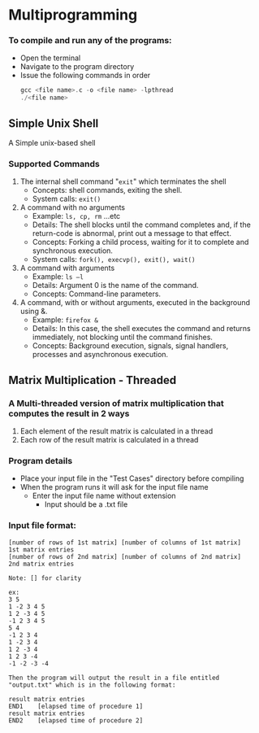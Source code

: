 # Multiprogramming

### To compile and run any of the programs:
* Open the terminal
* Navigate to the program directory
* Issue the following commands in order
    ``` c
    gcc <file name>.c -o <file name> -lpthread
    ./<file name>
    ```

## Simple Unix Shell

A Simple unix-based shell
    
### Supported Commands
1. The internal shell command "```exit```" which terminates the shell
    * Concepts: shell commands, exiting the shell.
    * System calls: ```exit()```
2. A command with no arguments
    * Example: ```ls, cp, rm``` ...etc
    * Details: The shell blocks until the command completes and, if the return-code is abnormal, print out a message to that effect.
    * Concepts: Forking a child process, waiting for it to complete and synchronous execution.
    * System calls: ```fork(), execvp(), exit(), wait()```
3. A command with arguments
    * Example: ```ls –l```
    * Details: Argument 0 is the name of the command.
    * Concepts: Command-line parameters.
4. A command, with or without arguments, executed in the background using &.
    * Example: ```firefox &```
    * Details: In this case, the shell executes the command and returns immediately, not blocking until the command finishes.
    * Concepts: Background execution, signals, signal handlers, processes and asynchronous execution.


## Matrix Multiplication - Threaded

### A Multi-threaded version of matrix multiplication that computes the result in 2 ways
1. Each element of the result matrix is calculated in a thread
2. Each row of the result matrix is calculated in a thread

### Program details
* Place your input file in the "Test Cases" directory before compiling
* When the program runs it will ask for the input file name
    * Enter the input file name without extension
        * Input should be a .txt file

### Input file format:
    [number of rows of 1st matrix] [number of columns of 1st matrix]
    1st matrix entries
    [number of rows of 2nd matrix] [number of columns of 2nd matrix]
    2nd matrix entries
    
    Note: [] for clarity
    
    ex:
    3 5
    1 -2 3 4 5
    1 2 -3 4 5
    -1 2 3 4 5
    5 4
    -1 2 3 4
    1 -2 3 4
    1 2 -3 4
    1 2 3 -4
    -1 -2 -3 -4
    
    Then the program will output the result in a file entitled "output.txt" which is in the following format:
    
    result matrix entries
    END1	[elapsed time of procedure 1]
    result matrix entries
    END2	[elapsed time of procedure 2]
        
